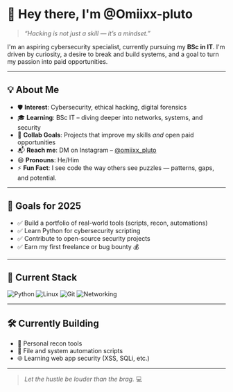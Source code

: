 # 👋 Hey there, I'm @Omiixx-pluto

> *“Hacking is not just a skill — it’s a mindset.”*

I'm an aspiring cybersecurity specialist, currently pursuing my **BSc in IT**. I'm driven by curiosity, a desire to break and build systems, and a goal to turn my passion into paid opportunities.

---

## 💡 About Me

- 🛡️ **Interest**: Cybersecurity, ethical hacking, digital forensics  
- 🎓 **Learning**: BSc IT – diving deeper into networks, systems, and security  
- 🤝 **Collab Goals**: Projects that improve my skills *and* open paid opportunities  
- 📬 **Reach me**: DM on Instagram – [@omiixx_pluto](https://instagram.com/omiixx_pluto)  
- 😄 **Pronouns**: He/Him  
- ⚡ **Fun Fact**: I see code the way others see puzzles — patterns, gaps, and potential.

---

## 🚀 Goals for 2025

- ✅ Build a portfolio of real-world tools (scripts, recon, automations)  
- ✅ Learn Python for cybersecurity scripting  
- ✅ Contribute to open-source security projects  
- ✅ Earn my first freelance or bug bounty 💰

---

## 🧠 Current Stack

![Python](https://img.shields.io/badge/Python-3776AB?style=flat&logo=python&logoColor=white)
![Linux](https://img.shields.io/badge/Linux-000000?style=flat&logo=linux&logoColor=white)
![Git](https://img.shields.io/badge/Git-F05032?style=flat&logo=git&logoColor=white)
![Networking](https://img.shields.io/badge/Networking-0078D7?style=flat&logo=cisco&logoColor=white)

---

## 🛠️ Currently Building

- 🔐 Personal recon tools
- 📂 File and system automation scripts
- 🌐 Learning web app security (XSS, SQLi, etc.)

---

> _Let the hustle be louder than the brag._ 💻

<!---
Omiixx-pluto/Omiixx-pluto is a ✨ special ✨ repository because its `README.md` (this file) appears on your GitHub profile.
--->
